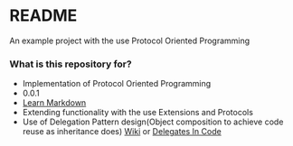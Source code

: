 # README #

An example project with the use Protocol Oriented Programming

### What is this repository for? ###

* Implementation of Protocol Oriented Programming
* 0.0.1
* [Learn Markdown](https://developer.apple.com/videos/play/wwdc2015/408/)
* Extending functionality with the use Extensions and Protocols
* Use of Delegation Pattern design(Object composition to achieve code reuse as inheritance does)  [Wiki](https://en.wikipedia.org/wiki/Delegation_pattern) or [Delegates In Code](http://rosettacode.org/wiki/Delegates "RosettaCode")